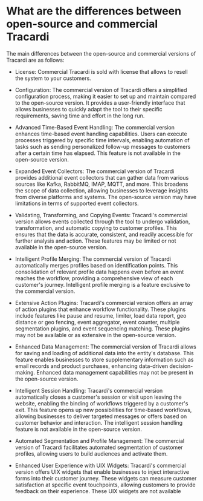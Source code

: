 # What are the differences between open-source and commercial Tracardi

The main differences between the open-source and commercial versions of Tracardi are as follows:
   
* License: Commercial Tracardi is sold with license that allows to resell the system to your customers.  

* Configuration: The commercial version of Tracardi offers a simplified configuration process, making it easier to set
  up and maintain compared to the open-source version. It provides a user-friendly interface that allows businesses to
  quickly adapt the tool to their specific requirements, saving time and effort in the long run.
 
* Advanced Time-Based Event Handling: The commercial version enhances time-based event handling capabilities. Users can
  execute processes triggered by specific time intervals, enabling automation of tasks such as sending personalized
  follow-up messages to customers after a certain time has elapsed. This feature is not available in the open-source
  version.
 
* Expanded Event Collectors: The commercial version of Tracardi provides additional event collectors that can gather
  data from various sources like Kafka, RabbitMQ, IMAP, MQTT, and more. This broadens the scope of data collection,
  allowing businesses to leverage insights from diverse platforms and systems. The open-source version may have
  limitations in terms of supported event collectors.
 
* Validating, Transforming, and Copying Events: Tracardi's commercial version allows events collected through the tool
  to undergo validation, transformation, and automatic copying to customer profiles. This ensures that the data is
  accurate, consistent, and readily accessible for further analysis and action. These features may be limited or not
  available in the open-source version.
 
* Intelligent Profile Merging: The commercial version of Tracardi automatically merges profiles based on identification
  points. This consolidation of relevant profile data happens even before an event reaches the workflow, providing a
  comprehensive view of each customer's journey. Intelligent profile merging is a feature exclusive to the commercial
  version.
 
* Extensive Action Plugins: Tracardi's commercial version offers an array of action plugins that enhance workflow
  functionality. These plugins include features like pause and resume, limiter, load data report, geo distance or geo
  fencing, event aggregator, event counter, multiple segmentation plugins, and event sequencing matching. These plugins
  may not be available or as extensive in the open-source version.
 
* Enhanced Data Management: The commercial version of Tracardi allows for saving and loading of additional data into the
  entity's database. This feature enables businesses to store supplementary information such as email records and
  product purchases, enhancing data-driven decision-making. Enhanced data management capabilities may not be present in
  the open-source version.
 
* Intelligent Session Handling: Tracardi's commercial version automatically closes a customer's session or visit upon
  leaving the website, enabling the binding of workflows triggered by a customer's exit. This feature opens up new
  possibilities for time-based workflows, allowing businesses to deliver targeted messages or offers based on customer
  behavior and interaction. The intelligent session handling feature is not available in the open-source version.

* Automated Segmentation and Profile Management: The commercial version of Tracardi facilitates automated segmentation
  of customer profiles, allowing users to build audiences and activate them. 

* Enhanced User Experience with UIX Widgets: Tracardi's commercial version offers UIX widgets that enable businesses to
  inject interactive forms into their customer journey. These widgets can measure customer satisfaction at specific
  event touchpoints, allowing customers to provide feedback on their experience. These UIX widgets are not available
